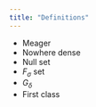 ```yaml
---
title: "Definitions"
---
```


- Meager
- Nowhere dense
- Null set
- $F_\sigma$ set
- $G_\delta$
- First class
